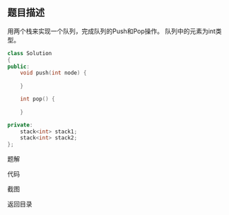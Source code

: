 ## 题目描述

用两个栈来实现一个队列，完成队列的Push和Pop操作。 队列中的元素为int类型。



```cpp
class Solution
{
public:
    void push(int node) {
        
    }

    int pop() {
        
    }

private:
    stack<int> stack1;
    stack<int> stack2;
};
```

<a href="./analysis.md" style="text-decoration:none">题解</a>

<a href="./code.cpp" style="text-decoration:none">代码</a>

<a href="./printscreen.png" style="text-decoration:none">截图</a>

<a href="../../README.md" style="text-decoration:none">返回目录</a>


